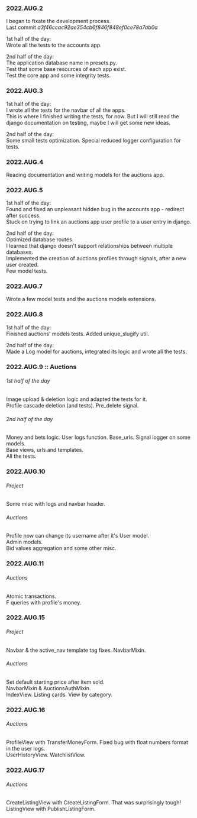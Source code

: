 ### 2022.AUG.2

I began to fixate the development process. <br>
Last commit _a3f46ccac92ae354cb6f846f848ef0ce78a7ab0a_

1st half of the day: <br>
Wrote all the tests to the accounts app.

2nd half of the day: <br>
The application database name in presets.py. <br>
Test that some base resources of each app exist. <br>
Test the core app and some integrity tests.

### 2022.AUG.3

1st half of the day: <br>
I wrote all the tests for the navbar of all the apps. <br>
This is where I finished writing the tests, for now. But I will still read the django documentation on testing, maybe I will get some new ideas.

2nd half of the day: <br>
Some small tests optimization. Special reduced logger configuration for tests. <br>

### 2022.AUG.4

Reading documentation and writing models for the auctions app.

### 2022.AUG.5

1st half of the day: <br>
Found and fixed an unpleasant hidden bug in the accounts app - redirect after success. <br>
Stuck on trying to link an auctions app user profile to a user entry in django.

2nd half of the day: <br>
Optimized database routes. <br>
I learned that django doesn't support relationships between multiple databases. <br>
Implemented the creation of auctions profiles through signals, after a new user created. <br>
Few model tests.

### 2022.AUG.7

Wrote a few model tests and the auctions models extensions.

### 2022.AUG.8

1st half of the day: <br>
Finished auctions' models tests. Added unique_slugify util.

2nd half of the day: <br>
Made a Log model for auctions, integrated its logic and wrote all the tests.

### 2022.AUG.9 :: Auctions

###### 1st half of the day
Image upload & deletion logic and adapted the tests for it. <br>
Profile cascade deletion (and tests). Pre_delete signal.
###### 2nd half of the day
Money and bets logic. User logs function. Base_urls. Signal logger on some models. <br>
Base views, urls and templates. <br>
All the tests.

### 2022.AUG.10

###### Project
Some misc with logs and navbar header.

###### Auctions
Profile now can change its username after it's User model. <br>
Admin models. <br>
Bid values aggregation and some other misc.

### 2022.AUG.11
###### Auctions
Atomic transactions. <br>
F queries with profile's money.

### 2022.AUG.15

###### Project
Navbar & the active_nav template tag fixes. NavbarMixin.

###### Auctions
Set default starting price after item sold. <br>
NavbarMixin & AuctionsAuthMixin. <br>
IndexView. Listing cards. View by category.

### 2022.AUG.16

###### Auctions
ProfileView with TransferMoneyForm. Fixed bug with float numbers format in the user logs. <br>
UserHistoryView. WatchlistView.

### 2022.AUG.17

###### Auctions
CreateListingView with CreateListingForm. That was surprisingly tough! <br>
ListingView with PublishListingForm.
